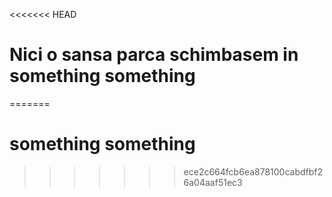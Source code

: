 <<<<<<< HEAD
# Nici o sansa parca schimbasem in something something
=======
# something something
>>>>>>> ece2c664fcb6ea878100cabdfbf26a04aaf51ec3
